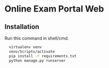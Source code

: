 # Online Exam Portal Web

## Installation

Run this command in shell/cmd.

```bash
  virtualenv venv
  venv/Scripts/activate
  pip install -r requirements.txt
  python manage.py runserver
```
